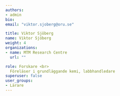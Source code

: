 ```yaml
---
authors:
- admin
bio: 
email: "viktor.sjoberg@oru.se"

title: Viktor Sjöberg
name: Viktor Sjöberg
weight: 4
organizations:
- name: MTM Research Centre
  url: ""

role: Forskare <br> 
  Föreläser i grundläggande kemi, labbhandledare
superuser: false
user_groups:
- Lärare
---
```



